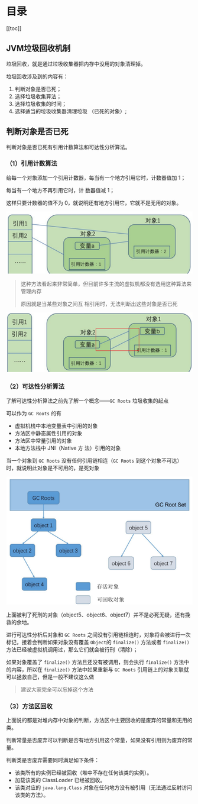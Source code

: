 # 目录

[[toc]]

## JVM垃圾回收机制

垃圾回收，就是通过垃圾收集器把内存中没用的对象清理掉。

垃圾回收涉及到的内容有： 

1. 判断对象是否已死； 
2. 选择垃圾收集算法； 
3. 选择垃圾收集的时间； 
4. 选择适当的垃圾收集器清理垃圾 （已死的对象）;

## 判断对象是否已死

判断对象是否已死有引用计数算法和可达性分析算法。

### （1）引用计数算法

给每一个对象添加一个引用计数器，每当有一个地方引用它时，计数器值加 1；

每当有一个地方不再引用它时，计 数器值减 1；

这样只要计数器的值不为 0，就说明还有地方引用它，它就不是无用的对象。

![image-20230408173150784](./img/image-20230408173150784.png)

> 这种方法看起来非常简单，但目前许多主流的虚拟机都没有选用这种算法来管理内存
>
> 原因就是当某些对象之间互 相引用时，无法判断出这些对象是否已死

![image-20230408173246584](./img/image-20230408173246584.png)

### （2）可达性分析算法

了解可达性分析算法之前先了解一个概念——`GC Roots` 垃圾收集的起点

可以作为 `GC Roots` 的有

- 虚拟机栈中本地变量表中引用的对象
- 方法区中静态属性引用的对象
- 方法区中常量引用的对象
- 本地方法栈中 JNI（Native 方 法）引用的对象

 当一个对象到 `GC Roots` 没有任何引用链相连（`GC Roots` 到这个对象不可达）时，就说明此对象是不可用的，是死对象

![image-20230408173507408](./img/image-20230408173507408.png)

上面被判了死刑的对象（object5、object6、object7）并不是必死无疑，还有挽救的余地。

进行可达性分析后对象和 `GC Roots` 之间没有引用链相连时，对象将会被进行一次标记，接着会判断如果对象没有覆盖 `Object`的 `finalize()` 方法或者 `finalize()` 方法已经被虚拟机调用过，那么它们就会被行刑（清除）；

如果对象覆盖了 `finalize()` 方法且还没有被调用，则会执行 `finalize()` 方法中的内容，所以在 `finalize()` 方法中如果重新与 `GC Roots` 引用链上的对象关联就可以拯救自己，但是一般不建议这么做

> 建议大家完全可以忘掉这个方法

### （3）方法区回收

上面说的都是对堆内存中对象的判断，方法区中主要回收的是废弃的常量和无用的类。 

判断常量是否废弃可以判断是否有地方引用这个常量，如果没有引用则为废弃的常量。 

判断类是否废弃需要同时满足如下条件： 

- 该类所有的实例已经被回收（堆中不存在任何该类的实例）。 
- 加载该类的 ClassLoader 已经被回收。 
- 该类对应的 `java.lang.Class` 对象在任何地方没有被引用（无法通过反射访问该类的方法）。